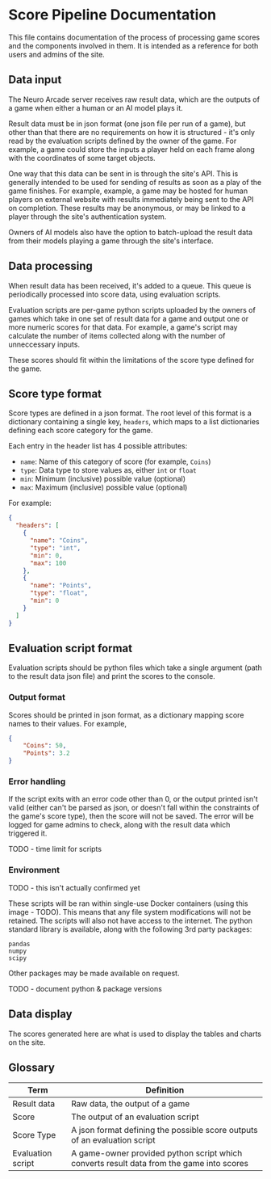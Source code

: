 # Score Pipeline Documentation

This file contains documentation of the process of processing game scores and
the components involved in them. It is intended as a reference for both users
and admins of the site.

## Data input

The Neuro Arcade server receives raw result data, which are the outputs of a
game when either a human or an AI model plays it.

Result data must be in json format (one json file per run of a game), but other
than that there are no requirements on how it is structured - it's only read
by the evaluation scripts defined by the owner of the game. For example, a game
could store the inputs a player held on each frame along with the coordinates
of some target objects.

One way that this data can be sent in is through the site's API. This is
generally intended to be used for sending of results as soon as a play of the
game finishes. For example, example, a game may be hosted for human players on
external website with results immediately being sent to the API on completion.
These results may be anonymous, or may be linked to a player through the site's
authentication system.

Owners of AI models also have the option to batch-upload the result data from
their models playing a game through the site's interface.

## Data processing

When result data has been received, it's added to a queue. This queue is
periodically processed into score data, using evaluation scripts.

Evaluation scripts are per-game python scripts uploaded by the owners of games
which take in one set of result data for a game and output one or more numeric
scores for that data. For example, a game's script may calculate the number
of items collected along with the number of unneccessary inputs.

These scores should fit within the limitations of the score type defined for
the game.

## Score type format

Score types are defined in a json format. The root level of this format is a
dictionary containing a single key, `headers`, which maps to a list 
dictionaries defining each score category for the game.

Each entry in the header list has 4 possible attributes:
- `name`: Name of this category of score (for example, `Coins`)
- `type`: Data type to store values as, either `int` or `float`
- `min`: Minimum (inclusive) possible value (optional)
- `max`: Maximum (inclusive) possible value (optional)

For example:
```json
{
  "headers": [
    {
      "name": "Coins",
      "type": "int",
      "min": 0,
      "max": 100
    },
    {
      "name": "Points",
      "type": "float",
      "min": 0
    }
  ]
}
```

## Evaluation script format

Evaluation scripts should be python files which take a single argument (path
to the result data json file) and print the scores to the console.

### Output format

Scores should be printed in json format, as a dictionary mapping score names
to their values. For example,
```json
{
    "Coins": 50,
    "Points": 3.2
}
```
### Error handling

If the script exits with an error code other than 0, or the output printed
isn't valid (either can't be parsed as json, or doesn't fall within the
constraints of the game's score type), then the score will not be saved. The
error will be logged for game admins to check, along with the result data which
triggered it.

TODO - time limit for scripts

### Environment

TODO - this isn't actually confirmed yet

These scripts will be ran within single-use Docker containers (using this image
\- TODO). This means that any file system modifications will not be retained.
The scripts will also not have access to the internet. The python standard
library is available, along with the following 3rd party packages:
```
pandas
numpy
scipy
```
Other packages may be made available on request.

TODO - document python & package versions

## Data display

The scores generated here are what is used to display the tables and charts on the site.

## Glossary

| Term              | Definition |
|-------------------|------------|
| Result data       | Raw data, the output of a game |
| Score             | The output of an evaluation script |
| Score Type        | A json format defining the possible score outputs of an evaluation script |
| Evaluation script | A game-owner provided python script which converts result data from the game into scores |
